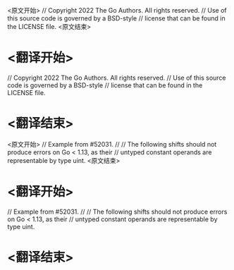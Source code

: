 
<原文开始>
// Copyright 2022 The Go Authors. All rights reserved.
// Use of this source code is governed by a BSD-style
// license that can be found in the LICENSE file.
<原文结束>

# <翻译开始>
// Copyright 2022 The Go Authors. All rights reserved.
// Use of this source code is governed by a BSD-style
// license that can be found in the LICENSE file.
# <翻译结束>


<原文开始>
// Example from #52031.
//
// The following shifts should not produce errors on Go < 1.13, as their
// untyped constant operands are representable by type uint.
<原文结束>

# <翻译开始>
// Example from #52031.
//
// The following shifts should not produce errors on Go < 1.13, as their
// untyped constant operands are representable by type uint.
# <翻译结束>

